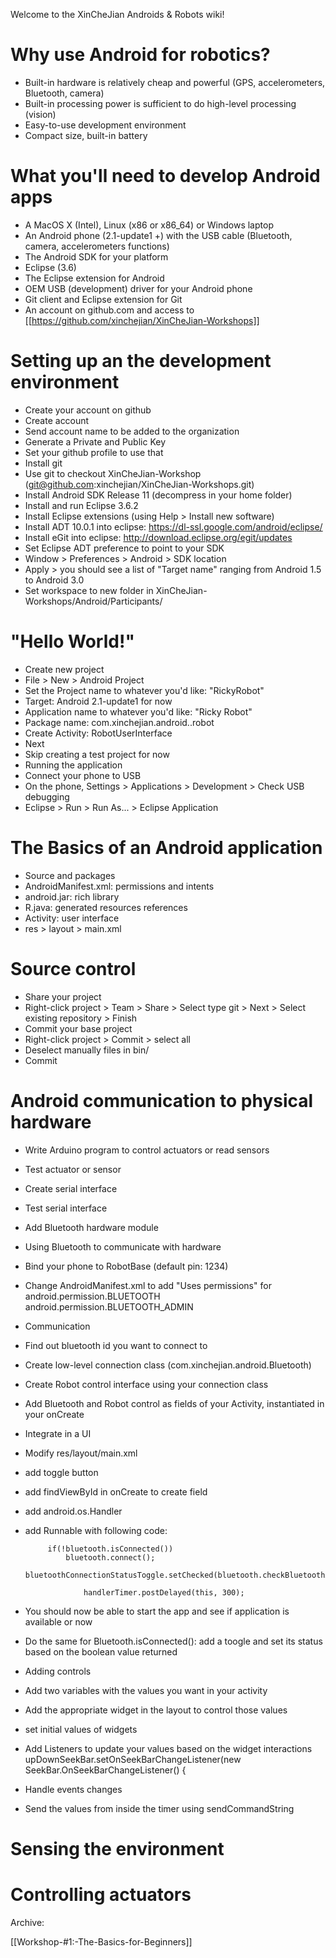 Welcome to the XinCheJian Androids & Robots wiki!

# Why use Android for robotics?

* Built-in hardware is relatively cheap and powerful (GPS, accelerometers, Bluetooth, camera)
* Built-in processing power is sufficient to do high-level processing (vision)
* Easy-to-use development environment
* Compact size, built-in battery
 
# What you'll need to develop Android apps

* A MacOS X (Intel), Linux (x86 or x86_64) or Windows laptop
* An Android phone (2.1-update1 +) with the USB cable (Bluetooth, camera, accelerometers functions)
* The Android SDK for your platform
* Eclipse (3.6)
* The Eclipse extension for Android
* OEM USB (development) driver for your Android phone
* Git client and Eclipse extension for Git
* An account on github.com and access to [[https://github.com/xinchejian/XinCheJian-Workshops]]

# Setting up an the development environment

* Create your account on github
 * Create account
 * Send account name to be added to the organization
 * Generate a Private and Public Key
 * Set your github profile to use that
* Install git
 * Use git to checkout XinCheJian-Workshop (git@github.com:xinchejian/XinCheJian-Workshops.git)
* Install Android SDK Release 11 (decompress in your home folder)
* Install and run Eclipse 3.6.2
* Install Eclipse extensions (using Help > Install new software)
 * Install ADT 10.0.1 into eclipse: https://dl-ssl.google.com/android/eclipse/
 * Install eGit into eclipse: http://download.eclipse.org/egit/updates
* Set Eclipse ADT preference to point to your SDK
 * Window > Preferences > Android > SDK location
 * Apply > you should see a list of "Target name" ranging from Android 1.5 to Android 3.0
* Set workspace to new folder in XinCheJian-Workshops/Android/Participants/<your github username>

# "Hello World!"

* Create new project 
 * File > New > Android Project 
 * Set the Project name to whatever you'd like: "RickyRobot"
 * Target: Android 2.1-update1 for now
 * Application name to whatever you'd like: "Ricky Robot"
 * Package name: com.xinchejian.android.<your github username>.robot
 * Create Activity: RobotUserInterface
 * Next
 * Skip creating a test project for now
* Running the application
 * Connect your phone to USB
 * On the phone, Settings > Applications > Development > Check USB debugging
 * Eclipse > Run > Run As... > Eclipse Application

# The Basics of an Android application

* Source and packages
* AndroidManifest.xml: permissions and intents
* android.jar: rich library
* R.java: generated resources references
* Activity: user interface
* res > layout > main.xml

# Source control

* Share your project
 * Right-click project  > Team > Share > Select type git > Next > Select existing repository > Finish
* Commit your base project 
 * Right-click project > Commit > select all
 * Deselect manually files in bin/
 * Commit

# Android communication to physical hardware

* Write Arduino program to control actuators or read sensors
 * Test actuator or sensor
 * Create serial interface
 * Test serial interface
 * Add Bluetooth hardware module

* Using Bluetooth to communicate with hardware
 * Bind your phone to RobotBase (default pin: 1234)
 * Change AndroidManifest.xml to add "Uses permissions" for android.permission.BLUETOOTH android.permission.BLUETOOTH_ADMIN
 * Communication
  * Find out bluetooth id you want to connect to
  * Create low-level connection class (com.xinchejian.android.Bluetooth)
  * Create Robot control interface using your connection class
 * Add Bluetooth and Robot control as fields of your Activity, instantiated in your onCreate

* Integrate in a UI
 * Modify res/layout/main.xml
 * add toggle button
 * add findViewById in onCreate to create field
 * add android.os.Handler
 * add Runnable with following code:

			if(!bluetooth.isConnected())
				bluetooth.connect();
			bluetoothConnectionStatusToggle.setChecked(bluetooth.checkBluetoothAvailable());

	                handlerTimer.postDelayed(this, 300);  

 * You should now be able to start the app and see if application is available or now
 * Do the same for Bluetooth.isConnected(): add a toogle and set its status based on the boolean value returned

* Adding controls
 * Add two variables with the values you want in your activity
 * Add the appropriate widget in the layout to control those values
 * set initial values of widgets
 * Add Listeners to update your values based on the widget interactions
    upDownSeekBar.setOnSeekBarChangeListener(new SeekBar.OnSeekBarChangeListener() {
 * Handle events changes 
 * Send the values from inside the timer using sendCommandString

# Sensing the environment

# Controlling actuators

Archive:

[[Workshop-#1:-The-Basics-for-Beginners]]